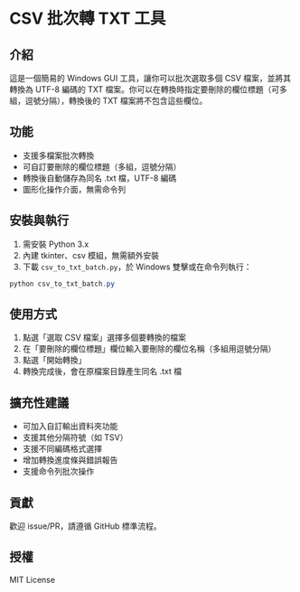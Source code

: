 # CSV 批次轉 TXT 工具

## 介紹

這是一個簡易的 Windows GUI 工具，讓你可以批次選取多個 CSV 檔案，並將其轉換為 UTF-8 編碼的 TXT 檔案。你可以在轉換時指定要刪除的欄位標題（可多組，逗號分隔），轉換後的 TXT 檔案將不包含這些欄位。

## 功能
- 支援多檔案批次轉換
- 可自訂要刪除的欄位標題（多組，逗號分隔）
- 轉換後自動儲存為同名 .txt 檔，UTF-8 編碼
- 圖形化操作介面，無需命令列

## 安裝與執行
1. 需安裝 Python 3.x
2. 內建 tkinter、csv 模組，無需額外安裝
3. 下載 `csv_to_txt_batch.py`，於 Windows 雙擊或在命令列執行：

```powershell
python csv_to_txt_batch.py
```

## 使用方式
1. 點選「選取 CSV 檔案」選擇多個要轉換的檔案
2. 在「要刪除的欄位標題」欄位輸入要刪除的欄位名稱（多組用逗號分隔）
3. 點選「開始轉換」
4. 轉換完成後，會在原檔案目錄產生同名 .txt 檔

## 擴充性建議
- 可加入自訂輸出資料夾功能
- 支援其他分隔符號（如 TSV）
- 支援不同編碼格式選擇
- 增加轉換進度條與錯誤報告
- 支援命令列批次操作

## 貢獻
歡迎 issue/PR，請遵循 GitHub 標準流程。

## 授權
MIT License
